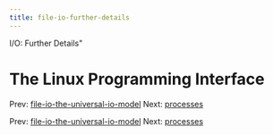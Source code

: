 ```yaml
---
title: file-io-further-details
---
```


I/O: Further Details"

# The Linux Programming Interface

Prev:
[file-io-the-universal-io-model](file-io-the-universal-io-model.md)
Next: [processes](processes.md)

Prev:
[file-io-the-universal-io-model](file-io-the-universal-io-model.md)
Next: [processes](processes.md)
